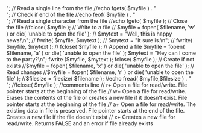 <?php
$filename = 'myfile.txt';

// Open a file for reading
//$myfile = fopen( $filename, 'r' ) or die( 'unable to open the file' );


// Read the entire file
//echo fread( $myfile, filesize( $filename ) ) . "<br>";

// Read a single line from the file
//echo fgets( $myfile ) . "<br>";

// Check if end of the file
//echo feof( $myfile ) . "<br>";

// Read a single character from the file
//echo fgetc( $myfile );

// Close the file
//fclose( $myfile );


// Write to a file
// $myfile = fopen( $filename, 'w' ) or die( 'unable to open the file' );
// $mytext = "Well, this is happy news!\n";
// fwrite( $myfile, $mytext );
// $mytext = "It sure is.\n";
// fwrite( $myfile, $mytext );
// fclose( $myfile );

// Append a file
 $myfile = fopen( $filename, 'a' ) or die( 'unable to open the file' );
 $mytext = "Hey can I come to the party?\n";
 fwrite ($myfile, $mytext );
 fclose( $myfile );

// Create if not exists
//$myfile = fopen( $filename, 'x' ) or die( 'unable to open the file' );

// Read changes
//$myfile = fopen( $filename, 'r' ) or die( 'unable to open the file' );
//$filesize = filesize( $filename );
//echo fread( $myfile,$filesize  ) . "<br>";
//fclose( $myfile );
//comments line

// r+ Open a file for read/write. File pointer starts at the beginning of the file
// w+	Open a file for read/write. Erases the contents of the file or creates a new file if it doesn't exist. File pointer starts at the beginning of the file
// a+	Open a file for read/write. The existing data in file is preserved. File pointer starts at the end of the file. Creates a new file if the file doesn't exist
// x+	Creates a new file for read/write. Returns FALSE and an error if file already exists
